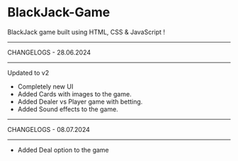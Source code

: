 # BlackJack-Game
BlackJack game built using HTML, CSS &amp; JavaScript !
__________
CHANGELOGS - 28.06.2024
__________
Updated to v2
- Completely new UI
- Added Cards with images to the game.
- Added Dealer vs Player game with betting.
- Added Sound effects to the game.

__________
CHANGELOGS - 08.07.2024
__________
- Added Deal option to the game